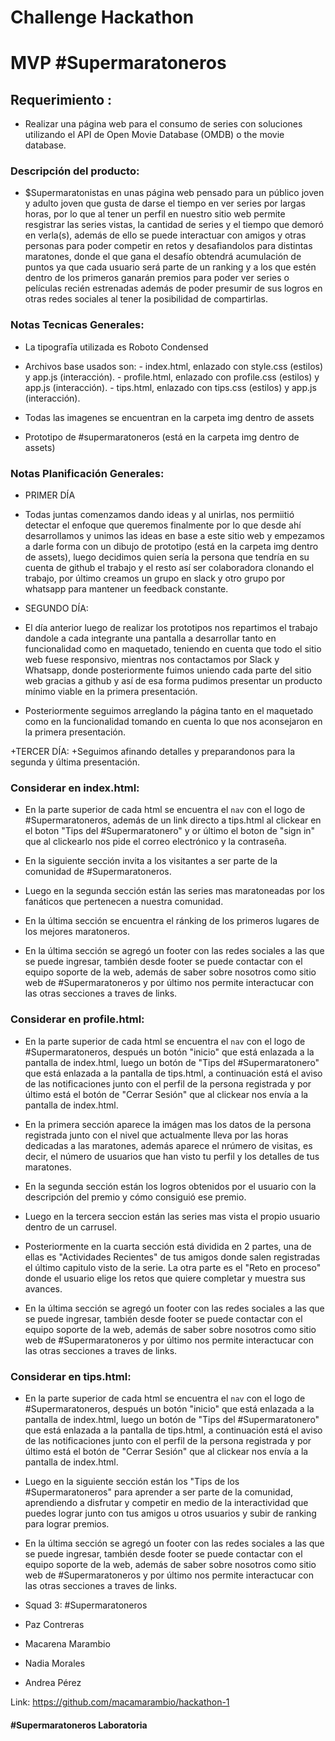 # Challenge Hackathon

# MVP #Supermaratoneros


## Requerimiento :

+ Realizar una página web para el consumo de series con soluciones utilizando el API de Open Movie Database (OMDB) o the movie database.

### Descripción del producto:

+ $Supermaratonistas en unas página web pensado para un público joven y adulto joven que gusta de darse el tiempo en ver series por largas horas, por lo que al tener un perfil en nuestro sitio web permite resgistrar las series vistas, la cantidad de series y el tiempo que demoró en verla(s), además de ello se puede interactuar con amigos y otras personas para poder competir en retos y desafiandolos para distintas maratones, donde el que gana el desafío obtendrá acumulación de puntos ya que cada usuario será parte de un ranking y a los que estén dentro de los primeros ganarán premios para poder ver series o películas recién estrenadas además de poder presumir de sus logros en otras redes sociales al tener la posibilidad de compartirlas.


### Notas Tecnicas Generales:

+ La tipografīa utilizada es Roboto Condensed

+ Archivos base usados son: - index.html, enlazado con style.css (estilos) y app.js (interacción).
							- profile.html, enlazado con profile.css (estilos) y app.js (interacción).
							- tips.html, enlazado con tips.css (estilos) y app.js (interacción).

+ Todas las imagenes se encuentran en la carpeta img dentro de assets

+ Prototipo de #supermaratoneros (está en la carpeta img dentro de assets)

### Notas Planificación Generales:

+ PRIMER DÍA
+ Todas juntas comenzamos dando ideas y al unirlas, nos permiitió detectar el enfoque que queremos finalmente por lo que desde ahí desarrollamos y unimos las ideas en base a este sitio web y empezamos a darle forma con un dibujo de prototipo (está en la carpeta img dentro de assets), luego decidimos quien sería la persona que tendría en su cuenta de github el trabajo y el resto así ser colaboradora clonando el trabajo, por último creamos un grupo en slack y otro grupo por whatsapp para mantener un feedback constante.

+ SEGUNDO DÍA:
+ El día anterior luego de realizar los prototipos nos repartimos el trabajo dandole a cada integrante una pantalla a desarrollar tanto en funcionalidad como en maquetado, teniendo en cuenta que todo el sitio web fuese responsivo, mientras nos contactamos por Slack y Whatsapp, donde posteriormente fuimos uniendo cada parte del sitio web gracias a github y así de esa forma pudimos presentar un producto mínimo viable en la primera presentación. 
+ Posteriormente seguimos arreglando la página tanto en el maquetado como en la funcionalidad tomando en cuenta lo que nos aconsejaron en la primera presentación.

+TERCER DÍA:
+Seguimos afinando detalles y preparandonos para la segunda y última presentación.


### Considerar en index.html: 

+ En la parte superior de cada html se encuentra el `nav` con el logo de #Supermaratoneros, además de un link directo a tips.html al clickear en el boton "Tips del #Supermaratonero" y or último el boton de "sign in" que al clickearlo nos pide el correo electrónico y la contraseña.

+ En la siguiente sección invita a los visitantes a ser parte de la comunidad de #Supermaratoneros.

+ Luego en la segunda sección están las series mas maratoneadas por los fanáticos que pertenecen a nuestra comunidad.

+ En la última sección se encuentra el ránking de los primeros lugares de los mejores maratoneros.

+ En la última sección se agregó un footer con las redes sociales a las que se puede ingresar, también desde footer se puede contactar con el equipo soporte de la web, además de saber sobre nosotros como sitio web de #Supermaratoneros y por último nos permite interactucar con las otras secciones a traves de links.


### Considerar en profile.html: 

+ En la parte superior de cada html se encuentra el `nav` con el logo de #Supermaratoneros, después un botón "inicio" que está enlazada a la pantalla de index.html, luego un botón de "Tips del #Supermaratonero" que está enlazada a la pantalla de tips.html, a continuación está el aviso de las notificaciones junto con el perfil de la persona registrada y por último está el botón de "Cerrar Sesión" que al clickear nos envía a la pantalla de index.html.

+ En la primera sección aparece la imágen mas los datos de la persona registrada junto con el nivel que actualmente lleva por las horas dedicadas a las maratones, además aparece el nrúmero de visitas, es decir, el número de usuarios que han visto tu perfil y los detalles de tus maratones.

+ En la segunda sección están los logros obtenidos por el usuario con la descripción del premio y cómo consiguió ese premio.

+ Luego en la tercera seccion están las series mas vista el propio usuario dentro de un carrusel.
	
+ Posteriormente en la cuarta sección está dividida en 2 partes, una de ellas es "Actividades Recientes" de tus amigos donde salen registradas el último capitulo visto de la serie. La otra parte es el "Reto en proceso" donde el usuario elige los retos que quiere completar y muestra sus avances.

+ En la última sección se agregó un footer con las redes sociales a las que se puede ingresar, también desde footer se puede contactar con el equipo soporte de la web, además de saber sobre nosotros como sitio web de #Supermaratoneros y por último nos permite interactucar con las otras secciones a traves de links.


### Considerar en tips.html: 

+ En la parte superior de cada html se encuentra el `nav` con el logo de #Supermaratoneros, después un botón "inicio" que está enlazada a la pantalla de index.html, luego un botón de "Tips del #Supermaratonero" que está enlazada a la pantalla de tips.html, a continuación está el aviso de las notificaciones junto con el perfil de la persona registrada y por último está el botón de "Cerrar Sesión" que al clickear nos envía a la pantalla de index.html.

+ Luego en la siguiente sección están los "Tips de los #Supermaratoneros" para aprender a ser parte de la comunidad, aprendiendo a disfrutar y competir en medio de la interactividad que puedes lograr junto con tus amigos u otros usuarios y subir de ranking para lograr premios.

+ En la última sección se agregó un footer con las redes sociales a las que se puede ingresar, también desde footer se puede contactar con el equipo soporte de la web, además de saber sobre nosotros como sitio web de #Supermaratoneros y por último nos permite interactucar con las otras secciones a traves de links.


 + Squad 3: #Supermaratoneros
 + Paz Contreras
 + Macarena Marambio 
 + Nadia Morales
 + Andrea Pérez 


Link: https://github.com/macamarambio/hackathon-1

#### #Supermaratoneros Laboratoria